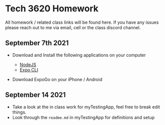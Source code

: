 # Tech 3620 Homework

All homework / related class links will be found here. If you have any issues please reach out to me via email, cell or the class discord channel.

## September 7th 2021

- Download and Install the following applications on your computer
  - [NodeJS](https://nodejs.org/en/)
  - [Expo CLI](https://docs.expo.dev/index.html)

- Download ExpoGo on your iPhone / Android

## September 14 2021

- Take a look at the in class work for myTestingApp, feel free to break edit things.
- Look through the `readme.md` in myTestingApp for definitions and setup